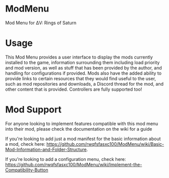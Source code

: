 # ModMenu
Mod Menu for ΔV: Rings of Saturn

# Usage
This Mod Menu provides a user interface to display the mods currently installed to the game, information surrounding them including load priority and mod version, as well as stuff that has been provided by the author, and handling for configurations if provided. Mods also have the added ability to provide links to certain resources that they would find useful to the user, such as mod repositories and downloads, a Discord thread for the mod, and other content that is provided. Controllers are fully supported too!

# Mod Support
For anyone looking to implement features compatible with this mod menu into their mod, please check the documentation on the wiki for a guide

If you're looking to add just a mod manifest for the basic information about a mod, check here: https://github.com/rwqfsfasxc100/ModMenu/wiki/Basic-Mod-Information-and-Folder-Structure.

If you're looking to add a configuration menu, check here: https://github.com/rwqfsfasxc100/ModMenu/wiki/Implement-the-Compatibility-Button
